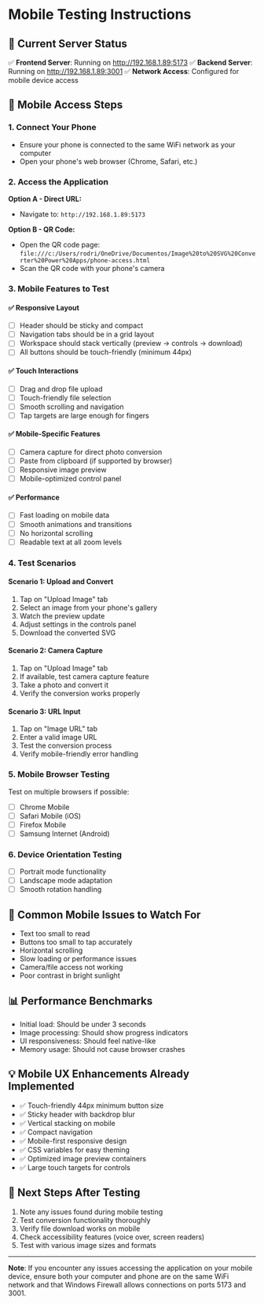 # Mobile Testing Instructions

## 🔧 Current Server Status
✅ **Frontend Server**: Running on http://192.168.1.89:5173
✅ **Backend Server**: Running on http://192.168.1.89:3001
✅ **Network Access**: Configured for mobile device access

## 📱 Mobile Access Steps

### 1. Connect Your Phone
- Ensure your phone is connected to the same WiFi network as your computer
- Open your phone's web browser (Chrome, Safari, etc.)

### 2. Access the Application
**Option A - Direct URL:**
- Navigate to: `http://192.168.1.89:5173`

**Option B - QR Code:**
- Open the QR code page: `file:///c:/Users/rodri/OneDrive/Documentos/Image%20to%20SVG%20Converter%20Power%20Apps/phone-access.html`
- Scan the QR code with your phone's camera

### 3. Mobile Features to Test

#### ✅ Responsive Layout
- [ ] Header should be sticky and compact
- [ ] Navigation tabs should be in a grid layout
- [ ] Workspace should stack vertically (preview → controls → download)
- [ ] All buttons should be touch-friendly (minimum 44px)

#### ✅ Touch Interactions
- [ ] Drag and drop file upload
- [ ] Touch-friendly file selection
- [ ] Smooth scrolling and navigation
- [ ] Tap targets are large enough for fingers

#### ✅ Mobile-Specific Features
- [ ] Camera capture for direct photo conversion
- [ ] Paste from clipboard (if supported by browser)
- [ ] Responsive image preview
- [ ] Mobile-optimized control panel

#### ✅ Performance
- [ ] Fast loading on mobile data
- [ ] Smooth animations and transitions
- [ ] No horizontal scrolling
- [ ] Readable text at all zoom levels

### 4. Test Scenarios

#### Scenario 1: Upload and Convert
1. Tap on "Upload Image" tab
2. Select an image from your phone's gallery
3. Watch the preview update
4. Adjust settings in the controls panel
5. Download the converted SVG

#### Scenario 2: Camera Capture
1. Tap on "Upload Image" tab
2. If available, test camera capture feature
3. Take a photo and convert it
4. Verify the conversion works properly

#### Scenario 3: URL Input
1. Tap on "Image URL" tab
2. Enter a valid image URL
3. Test the conversion process
4. Verify mobile-friendly error handling

### 5. Mobile Browser Testing
Test on multiple browsers if possible:
- [ ] Chrome Mobile
- [ ] Safari Mobile (iOS)
- [ ] Firefox Mobile
- [ ] Samsung Internet (Android)

### 6. Device Orientation Testing
- [ ] Portrait mode functionality
- [ ] Landscape mode adaptation
- [ ] Smooth rotation handling

## 🐛 Common Mobile Issues to Watch For
- Text too small to read
- Buttons too small to tap accurately
- Horizontal scrolling
- Slow loading or performance issues
- Camera/file access not working
- Poor contrast in bright sunlight

## 📊 Performance Benchmarks
- Initial load: Should be under 3 seconds
- Image processing: Should show progress indicators
- UI responsiveness: Should feel native-like
- Memory usage: Should not cause browser crashes

## 💡 Mobile UX Enhancements Already Implemented
- ✅ Touch-friendly 44px minimum button size
- ✅ Sticky header with backdrop blur
- ✅ Vertical stacking on mobile
- ✅ Compact navigation
- ✅ Mobile-first responsive design
- ✅ CSS variables for easy theming
- ✅ Optimized image preview containers
- ✅ Large touch targets for controls

## 🔄 Next Steps After Testing
1. Note any issues found during mobile testing
2. Test conversion functionality thoroughly
3. Verify file download works on mobile
4. Check accessibility features (voice over, screen readers)
5. Test with various image sizes and formats

---
**Note**: If you encounter any issues accessing the application on your mobile device, ensure both your computer and phone are on the same WiFi network and that Windows Firewall allows connections on ports 5173 and 3001.
